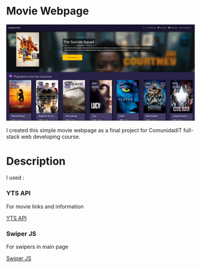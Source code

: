 # Movie Webpage

![captura](./public/captura.png)

I created this simple movie webpage as a final project for ComunidadIT full-stack web developing course. 


# Description

I used :

### YTS API 

For movie links and information

[YTS API](https://yts.mx/api)

### Swiper JS

For swipers in main page 

[Swiper JS](https://swiperjs.com/)






